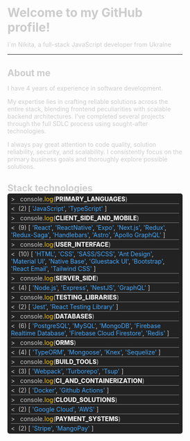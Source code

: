 <style>
    * {
        margin: 0;
        padding: 0;
        box-sizing: border-box;
        color: #ccc;
    }
    .console > :not(.console-row:last-child) {
        border-bottom: 1px solid grey;
    }
    .console {
        background: #222;
        border-radius: 5px;
        padding: 2px 8px;
    }
    .console-row {
        padding: 2px 0;
    }
    .input::before {
        content: '>';
        margin-right: 8px;
    }
    .output::before {
        content: '<';
        margin-right: 8px;
    }
    .function {
        color: #fc0;
    }
    .variable {
        color: #eee;
        font-weight: 800;
    }
    .string {
        color: #4af;
    }

</style>

# Welcome to my GitHub profile!

I`m Nikita, a full-stack JavaScript developer from Ukraine

---

## About me

I have 4 years of experience in software development.

My expertise lies in crafting reliable solutions across the entire stack, blending frontend peculiarities with scalable backend architectures.
I've completed several projects through the full SDLC process using sought-after technologies.

I always pay great attention to code quality, solution reliability, security, and scalability. I consistently focus on the primary business goals and thoroughly explore possible solutions.

## Stack technologies

<div class="console">
    <!-- PRIMARY LANGUAGES -->
    <div class="input console-row">
        console.<span 
            class="function"
        >log</span>(<span
            class="variable"
        >PRIMARY_LANGUAGES</span>)
    </div>
    <div class="output console-row">(2) [
        <span style="color: #4af">'JavaScript'<span>,
        <span style="color: #4af">'TypeScript'<span>
    ]
    </div>
    <!-- CLIENT-SIDE & MOBILE -->
    <div class="input console-row">
        console.<span 
            class="function"
        >log</span>(<span
            class="variable"
        >CLIENT_SIDE_AND_MOBILE</span>)
    </div>
    <div class="output console-row">(9) [
        <span style="color: #4af">'React'</span>,
        <span style="color: #4af">'ReactNative'</span>,
        <span style="color: #4af">'Expo'</span>,
        <span style="color: #4af">'Next.js'</span>,
        <span style="color: #4af">'Redux'</span>,
        <span style="color: #4af">'Redux-Saga'</span>,
        <span style="color: #4af">'Handlebars'</span>,
        <span style="color: #4af">'Astro'</span>,
        <span style="color: #4af">'Apollo GraphQL'</span>
    ]
    </div>
    <!-- USER INTERFACE -->
    <div class="input console-row">
        console.<span 
            class="function"
        >log</span>(<span
            class="variable"
        >USER_INTERFACE</span>)
    </div>
    <div class="output console-row">(10) [
        <span style="color: #4af">'HTML'</span>,
        <span style="color: #4af">'CSS'</span>,
        <span style="color: #4af">'SASS/SCSS'</span>,
        <span style="color: #4af">'Ant Design'</span>,
        <span style="color: #4af">'Material UI'</span>,
        <span style="color: #4af">'Native Base'</span>,
        <span style="color: #4af">'Gluestack UI'</span>,
        <span style="color: #4af">'Bootstrap'</span>,
        <span style="color: #4af">'React Email'</span>,
        <span style="color: #4af">'Tailwind CSS'</span>
    ]
    </div>
    <!-- SERVER-SIDE -->
    <div class="input console-row">
        console.<span 
            class="function"
        >log</span>(<span
            class="variable"
        >SERVER_SIDE</span>)
    </div>
    <div class="output console-row">(4) [
        <span style="color: #4af">'Node.js'</span>,
        <span style="color: #4af">'Express'</span>,
        <span style="color: #4af">'NestJS'</span>,
        <span style="color: #4af">'GraphQL'</span>
    ]
    </div>
    <!-- TESTING LIBRARIES -->
    <div class="input console-row">
        console.<span 
            class="function"
        >log</span>(<span
            class="variable"
        >TESTING_LIBRARIES</span>)
    </div>
    <div class="output console-row">(2) [
        <span style="color: #4af">'Jest'</span>,
        <span style="color: #4af">'React Testing Library'</span>
    ]
    </div>
    <!-- DATABASES -->
    <div class="input console-row">
        console.<span 
            class="function"
        >log</span>(<span
            class="variable"
        >DATABASES</span>)
    </div>
    <div class="output console-row">(6) [
        <span style="color: #4af">'PostgreSQL'</span>,
        <span style="color: #4af">'MySQL'</span>,
        <span style="color: #4af">'MongoDB'</span>,
        <span style="color: #4af">'Firebase Realtime Database'</span>,
        <span style="color: #4af">'Firebase Cloud Firestore'</span>,
        <span style="color: #4af">'Redis'</span>
    ]
    </div>
    <!-- ORMs -->
    <div class="input console-row">
        console.<span 
            class="function"
        >log</span>(<span
            class="variable"
        >ORMS</span>)
    </div>
    <div class="output console-row">(4) [
        <span style="color: #4af">'TypeORM'</span>,
        <span style="color: #4af">'Mongoose'</span>,
        <span style="color: #4af">'Knex'</span>,
        <span style="color: #4af">'Sequelize'</span>
    ]
    </div>
    <!-- BUILD TOOLS -->
    <div class="input console-row">
        console.<span 
            class="function"
        >log</span>(<span
            class="variable"
        >BUILD_TOOLS</span>)
    </div>
    <div class="output console-row">(3) [
        <span style="color: #4af">'Webpack'</span>,
        <span style="color: #4af">'Turborepo'</span>,
        <span style="color: #4af">'Tsup'</span>
    ]
    </div>
    <!-- CI & CONTAINERIZATION -->
    <div class="input console-row">
        console.<span 
            class="function"
        >log</span>(<span
            class="variable"
        >CI_AND_CONTAINERIZATION</span>)
    </div>
    <div class="output console-row">(2) [
        <span style="color: #4af">'Docker'</span>,
        <span style="color: #4af">'Github Actions'</span>
    ]
    </div>
    <!-- CLOUD SOLUTIONS -->
    <div class="input console-row">
        console.<span 
            class="function"
        >log</span>(<span
            class="variable"
        >CLOUD_SOLUTIONS</span>)
    </div>
    <div class="output console-row">(2) [
        <span style="color: #4af">'Google Cloud'</span>,
        <span style="color: #4af">'AWS'</span>
    ]
    </div>
    <!-- PAYMENT SYSTEMS -->
    <div class="input console-row">
        console.<span 
            class="function"
        >log</span>(<span
            class="variable"
        >PAYMENT_SYSTEMS</span>)
    </div>
    <div class="output console-row">(2) [
        <span style="color: #4af">'Stripe'</span>,
        <span style="color: #4af">'MangoPay'</span>
    ]
    </div>
</div>
